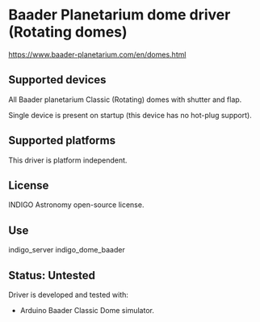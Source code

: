 # Baader Planetarium dome driver (Rotating domes)

https://www.baader-planetarium.com/en/domes.html

## Supported devices

All Baader planetarium Classic (Rotating) domes with shutter and flap.

Single device is present on startup (this device has no hot-plug support).

## Supported platforms

This driver is platform independent.

## License

INDIGO Astronomy open-source license.

## Use

indigo_server indigo_dome_baader

## Status: Untested

Driver is developed and tested with:
* Arduino Baader Classic Dome simulator.

